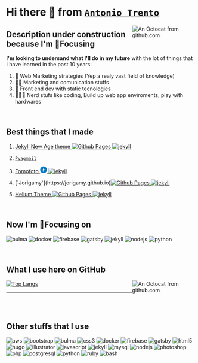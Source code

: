 # Hi there 👋 from [`Antonio Trento`](https://antoniotrento.net)

<img align="right" width="33%" title="An Octocat from github.com" src="https://octodex.github.com/images/daftpunktocat-thomas.gif" alt="An Octocat from github.com" />

## Description under construction because I'm 🎯Focusing 

**I'm looking to undersand what I'll do in my future** with the lot of things that I have learned in the past 10 years:

1. 🚀 Web Marketing strategies (Yep a realy vast field of knowledge)
2. 🧙🏼 Marketing and comunication stuffs
3. 🎨  Front end dev with static tecnologies
4. 👨🏻‍💻 Nerd stufs like coding, Build up web app enviroments, play with hardwares

<!-- Emoji from https://getemoji.com/ -->
<br />

## Best things that I made

1. <p align="left"><a href="https://jamstackthemes.dev/theme/jekyll-new-age/" target="_blank">Jekyll New Age theme <img src="https://www.vectorlogo.zone/logos/github/github-icon.svg" alt="Github Pages" width="18" height="18"/> <img src="https://www.vectorlogo.zone/logos/jekyllrb/jekyllrb-icon.svg" alt="jekyll" width="18" height="18"/></a></p>
2. [`Pyagmail`](https://pyagmail.netlify.app/)
3. <p align="left"><a href="https://fomofoto.net" target="_blank">Fomofoto <img src="https://github.com/antoniotrento/antoniotrento/blob/master/img/ampproject-official.svg" alt="amp" width="18" height="18"/> <img src="https://www.vectorlogo.zone/logos/jekyllrb/jekyllrb-icon.svg" alt="jekyll" width="18" height="18"/></a></p>
4. <p align="left">[`Jorigamy`](https://jorigamy.github.io)<a href="https://jorigamy.github.io" target="_blank"><img src="https://www.vectorlogo.zone/logos/github/github-icon.svg" alt="Github Pages" width="18" height="18"/> <img src="https://www.vectorlogo.zone/logos/jekyllrb/jekyllrb-icon.svg" alt="jekyll" width="18" height="18"/></a></p>
5. <p align="left"><a href="https://jamstackthemes.dev/theme/jekyll-helium-theme/" target="_blank">Helium Theme <img src="https://www.vectorlogo.zone/logos/github/github-icon.svg" alt="Github Pages" width="18" height="18"/> <img src="https://www.vectorlogo.zone/logos/jekyllrb/jekyllrb-icon.svg" alt="jekyll" width="18" height="18"/></a></p>

<br />

## Now I'm 🎯Focusing on

<p align="left"><img src="https://raw.githubusercontent.com/gilbarbara/logos/804dc257b59e144eaca5bc6ffd16949752c6f789/logos/bulma.svg" alt="bulma" width="40" height="40"/> <img src="https://devicons.github.io/devicon/devicon.git/icons/docker/docker-original-wordmark.svg" alt="docker" width="40" height="40"/> <img src="https://www.vectorlogo.zone/logos/firebase/firebase-icon.svg" alt="firebase" width="40" height="40"/> <img src="https://www.vectorlogo.zone/logos/gatsbyjs/gatsbyjs-icon.svg" alt="gatsby" width="40" height="40"/> <img src="https://www.vectorlogo.zone/logos/jekyllrb/jekyllrb-icon.svg" alt="jekyll" width="40" height="40"/> <img src="https://devicons.github.io/devicon/devicon.git/icons/nodejs/nodejs-original-wordmark.svg" alt="nodejs" width="40" height="40"/> <img src="https://devicons.github.io/devicon/devicon.git/icons/python/python-original.svg" alt="python" width="40" height="40"/></p>
<!-- ⬆️ Generated by https://rahuldkjain.github.io/gh-profile-readme-generator/ and https://www.vectorlogo.zone and https://devicon.dev/ ⬆️ -->

<br />

## What I use here on GitHub

<img align="right" width="33%" title="An Octocat from github.com" src="https://octodex.github.com/images/stormtroopocat.jpg" alt="An Octocat from github.com" />

[![Top Langs](https://antonioreadmestats.vercel.app/api/top-langs/?username=antoniotrento&layout=compact)](https://github.com/antoniotrento)

<!-- ⬆️ Generated by https://github.com/antoniotrento/antonioreadmestats and https://www.vectorlogo.zone and https://devicon.dev/ ⬆️ -->

--------------------------------------------------------------------------------
<br />
<br />

## Other stuffs that I use

<p align="left"><img src="https://devicons.github.io/devicon/devicon.git/icons/amazonwebservices/amazonwebservices-original-wordmark.svg" alt="aws" width="40" height="40"/> <img src="https://devicons.github.io/devicon/devicon.git/icons/bootstrap/bootstrap-plain.svg" alt="bootstrap" width="40" height="40"/> <img src="https://raw.githubusercontent.com/gilbarbara/logos/804dc257b59e144eaca5bc6ffd16949752c6f789/logos/bulma.svg" alt="bulma" width="40" height="40"/> <img src="https://devicons.github.io/devicon/devicon.git/icons/css3/css3-original-wordmark.svg" alt="css3" width="40" height="40"/> <img src="https://devicons.github.io/devicon/devicon.git/icons/docker/docker-original-wordmark.svg" alt="docker" width="40" height="40"/> <img src="https://www.vectorlogo.zone/logos/firebase/firebase-icon.svg" alt="firebase" width="40" height="40"/> <img src="https://www.vectorlogo.zone/logos/gatsbyjs/gatsbyjs-icon.svg" alt="gatsby" width="40" height="40"/> <img src="https://devicons.github.io/devicon/devicon.git/icons/html5/html5-original-wordmark.svg" alt="html5" width="40" height="40"/> <img src="https://api.iconify.design/logos-hugo.svg" alt="hugo" width="40" height="40"/> <img src="https://www.vectorlogo.zone/logos/adobe_illustrator/adobe_illustrator-icon.svg" alt="illustrator" width="40" height="40"/> <img src="https://devicons.github.io/devicon/devicon.git/icons/javascript/javascript-original.svg" alt="javascript" width="40" height="40"/> <img src="https://www.vectorlogo.zone/logos/jekyllrb/jekyllrb-icon.svg" alt="jekyll" width="40" height="40"/> <img src="https://devicons.github.io/devicon/devicon.git/icons/mysql/mysql-original-wordmark.svg" alt="mysql" width="40" height="40"/> <img src="https://devicons.github.io/devicon/devicon.git/icons/nodejs/nodejs-original-wordmark.svg" alt="nodejs" width="40" height="40"/> <img src="https://devicons.github.io/devicon/devicon.git/icons/photoshop/photoshop-plain.svg" alt="photoshop" width="40" height="40"/> <img src="https://devicons.github.io/devicon/devicon.git/icons/php/php-original.svg" alt="php" width="40" height="40"/> <img src="https://devicons.github.io/devicon/devicon.git/icons/postgresql/postgresql-original-wordmark.svg" alt="postgresql" width="40" height="40"/> <img src="https://devicons.github.io/devicon/devicon.git/icons/python/python-original.svg" alt="python" width="40" height="40"/> <img src="https://devicons.github.io/devicon/devicon.git/icons/ruby/ruby-original-wordmark.svg" alt="ruby" width="40" height="40"/> 
<img src="https://www.vectorlogo.zone/logos/gnu_bash/gnu_bash-icon.svg" alt="bash" width="40" height="40"/></p>

<!-- ⬆️ Generated by https://rahuldkjain.github.io/gh-profile-readme-generator/ ⬆️ -->

<!--

<p align="right" width="100%">
    This text is also aligned to the right.<br>
    <img width="33%" src="https://i.stack.imgur.com/RJj4x.png"> 
</p>

--------------------------------------------------------------------------------

**Align left (works fine):**

<img align="left" width="33%" src="https://i.stack.imgur.com/RJj4x.png"> 

**antoniotrento/antoniotrento** is a ✨ _special_ ✨ repository because its `README.md` (this file) appears on your GitHub profile.

Here are some ideas to get you started:

- 🔭 I’m currently working on ...
- 🌱 I’m currently learning ...
- 👯 I’m looking to collaborate on ...
- 🤔 I’m looking for help with ...
- 💬 Ask me about ...
- 📫 How to reach me: ...
- 😄 Pronouns: ...
- ⚡ Fun fact: ...

## Contrib

[![0](https://sourcerer.io/fame/sergey48k/sourcerer-io/sourcerer-app/images/0)](https://sourcerer.io/fame/sergey48k/sourcerer-io/sourcerer-app/links/0)
[![1](https://sourcerer.io/fame/sergey48k/sourcerer-io/sourcerer-app/images/1)](https://sourcerer.io/fame/sergey48k/sourcerer-io/sourcerer-app/links/1)
[![2](https://sourcerer.io/fame/sergey48k/sourcerer-io/sourcerer-app/images/2)](https://sourcerer.io/fame/sergey48k/sourcerer-io/sourcerer-app/links/2)
[![3](https://sourcerer.io/fame/sergey48k/sourcerer-io/sourcerer-app/images/3)](https://sourcerer.io/fame/sergey48k/sourcerer-io/sourcerer-app/links/3)
[![4](https://sourcerer.io/fame/sergey48k/sourcerer-io/sourcerer-app/images/4)](https://sourcerer.io/fame/sergey48k/sourcerer-io/sourcerer-app/links/4)
[![5](https://sourcerer.io/fame/sergey48k/sourcerer-io/sourcerer-app/images/5)](https://sourcerer.io/fame/sergey48k/sourcerer-io/sourcerer-app/links/5)
[![6](https://sourcerer.io/fame/sergey48k/sourcerer-io/sourcerer-app/images/6)](https://sourcerer.io/fame/sergey48k/sourcerer-io/sourcerer-app/links/6)
[![7](https://sourcerer.io/fame/sergey48k/sourcerer-io/sourcerer-app/images/7)](https://sourcerer.io/fame/sergey48k/sourcerer-io/sourcerer-app/links/7)

-->

<!--

https://octodex.github.com/

https://www.xaprb.com/blog/how-to-style-images-with-markdown/

https://gist.github.com/DavidWells/7d2e0e1bc78f4ac59a123ddf8b74932d

https://stackoverflow.com/questions/255170/markdown-and-image-alignment#answer-5054055

https://stackoverflow.com/questions/14675913/changing-image-size-in-markdown

https://github.com/DavidWells/markdown-magic

https://markdown-it.github.io/

https://github.com/github/markup

https://gist.github.com/kivikakk/622b5dcf395e26c49e2334f0eb19e6f9

https://docs.github.com/en/github/writing-on-github/basic-writing-and-formatting-syntax

https://www.webfx.com/tools/emoji-cheat-sheet/

https://commonmark.org/help/tutorial/

https://github.com/ElectricRCAircraftGuy/eRCaGuy_hello_world/blob/master/markdown/github_readme_center_and_align_images.md

https://github.com/matiassingers/awesome-readme

https://github.com/alexandresanlim/Badges4-README.md-Profile

https://rahuldkjain.github.io/gh-profile-readme-generator/

https://towardsdatascience.com/explore-new-github-readme-feature-7d5cc21bf02f

https://zzetao.github.io/awesome-github-profile/

-->

<!--

https://media.giphy.com/media/du3J3cXyzhj75IOgvA/source.gif

https://media.giphy.com/media/xT9IgzoKnwFNmISR8I/source.gif



-->

<!--

![Stormtroopocat](https://octodex.github.com/images/stormtroopocat.jpg){:height="36px" width="36px"}

![Stormtroopocat](https://octodex.github.com/images/stormtroopocat.jpg){: width=50% }

![Stormtroopocat](https://octodex.github.com/images/stormtroopocat.jpg "The Stormtroopocat")

![Alt text][id]

With a reference later in the document defining the URL location:

[id]: https://octodex.github.com/images/dojocat.jpg  "The Dojocat"

| - | - |
|---|---|
| I am text to the left  | ![Stormtroopocat](https://octodex.github.com/images/stormtroopocat.jpg) |
| ![Stormtroopocat](https://octodex.github.com/images/stormtroopocat.jpg) | I am text to the right |

-->

<!-- ⛔️ MD-MAGIC-EXAMPLE:START (TOC:collapse=true&collapseText=Click to expand) -->
<!--<details>
<summary>Click to expand</summary>

- [About](#about)
- [Install](#install)
- [Usage](#usage)
  * [API](#api)
  * [Configuration Options](#configuration-options)
- [CLI Usage](#cli-usage)
- [Transforms](#transforms)
  * [CODE](#code)
  * [REMOTE](#remote)
  * [TOC](#toc)
- [Running Async transforms](#running-async-transforms)
- [🔌 Third Party Plugins](#%F0%9F%94%8C-third-party-plugins)
- [Adding Custom Transforms](#adding-custom-transforms)
- [Plugin Example](#plugin-example)
- [Other usage examples](#other-usage-examples)
- [Custom Transform Demo](#custom-transform-demo)
- [Prior Art](#prior-art)
- [License](#license)

</details>-->
<!-- ⛔️ MD-MAGIC-EXAMPLE:END -->
